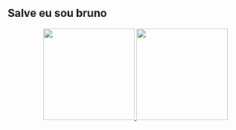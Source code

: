 

## Salve eu sou bruno
<div align="center">
  <a href="https://github.com/BMiguuel">
  <img height="180em" src="https://github-readme-stats.vercel.app/api?username=BMiguuel&show_icons=true&theme=dark&include_all_commits=true&count_private=true"/>
  <img height="180em" src="https://github-readme-stats.vercel.app/api/top-langs/?username=BMiguuel&layout=compact&langs_count=7&theme=dark"/>
</div>
 

